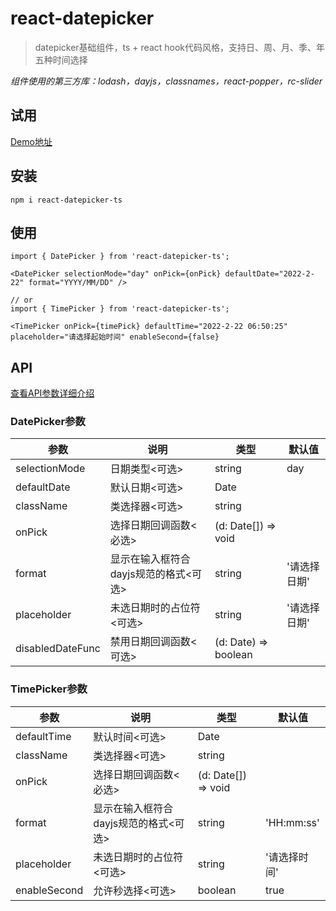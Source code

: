 # react-datepicker
> datepicker基础组件，ts + react hook代码风格，支持日、周、月、季、年五种时间选择

<i>组件使用的第三方库：lodash，dayjs，classnames，react-popper，rc-slider</i>

## 试用

[Demo地址](liuyuqin1991.github.io/react-datepicker/)

## 安装

```
npm i react-datepicker-ts

```
## 使用

```
import { DatePicker } from 'react-datepicker-ts';

<DatePicker selectionMode="day" onPick={onPick} defaultDate="2022-2-22" format="YYYY/MM/DD" />

// or
import { TimePicker } from 'react-datepicker-ts';

<TimePicker onPick={timePick} defaultTime="2022-2-22 06:50:25" placeholder="请选择起始时间" enableSecond={false}

```

## API

[查看API参数详细介绍](./README_API.md)

### DatePicker参数

| 参数 | 说明 | 类型 | 默认值 |
| ---- | ---- | ---- | ---- |
| selectionMode | 日期类型<可选> | string | day |
| defaultDate | 默认日期<可选> | Date | |
| className  | 类选择器<可选> |string | |
| onPick  | 选择日期回调函数<必选> | (d: Date[]) => void | |
| format  | 显示在输入框符合dayjs规范的格式<可选> | string | '请选择日期' |
| placeholder  | 未选日期时的占位符<可选> | string | '请选择日期'|
| disabledDateFunc  | 禁用日期回调函数<可选> | (d: Date) => boolean | |

### TimePicker参数

| 参数 | 说明 | 类型 | 默认值 |
| ---- | ---- | ---- | ---- |
| defaultTime | 默认时间<可选> | Date | |
| className  | 类选择器<可选> |string | |
| onPick  | 选择日期回调函数<必选> | (d: Date[]) => void | |
| format  | 显示在输入框符合dayjs规范的格式<可选> | string | 'HH:mm:ss' |
| placeholder  | 未选日期时的占位符<可选> | string | '请选择时间' |
| enableSecond  | 允许秒选择<可选> | boolean | true |